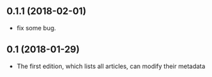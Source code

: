 ## 0.1.1 (2018-02-01)
- fix some bug.

## 0.1 (2018-01-29)
- The first edition, which lists all articles, can modify their metadata
